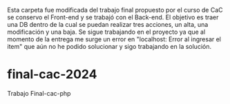 Esta carpeta fue modificada del trabajo final propuesto por el curso de CaC se conservo el Front-end y se trabajó con el Back-end. El objetivo es traer una DB dentro de la cual se puedan realizar tres acciones, un alta, una modificación y una baja. Se sigue trabajando en el proyecto ya que al momento de la entrega me surge un error en "localhost: Error al ingresar el item" que aún no he podido solucionar y sigo trabajando en la solución. 

# final-cac-2024
Trabajo Final-cac-php
